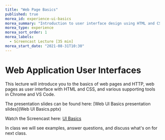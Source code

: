 ```yaml
---
title: "Web Page Basics"
published: true
morea_id: experience-ui-basics
morea_summary: "Introduction to user interface design using HTML and CSS and supporting tools."
morea_type: experience 
morea_sort_order: 1
morea_labels:
  - Screencast Lecture [35 min]
morea_start_date: "2021-08-31T10:30"
---
```

# Web Application User Interfaces
This lecture will introduce you to the basics of web pages and HTTP, web pages as user interface with HTML and CSS, and various supporting tools in Chrome and VS Code. 

The presentation slides can be found here:
[Web UI Basics presentation slides](Web UI Basics.pptx)

Watch the Screencast here:
[UI Basics](https://youtu.be/f2Buwd_ebj8)

In class we will see examples, answer questions, and discuss what's on for next class. 

